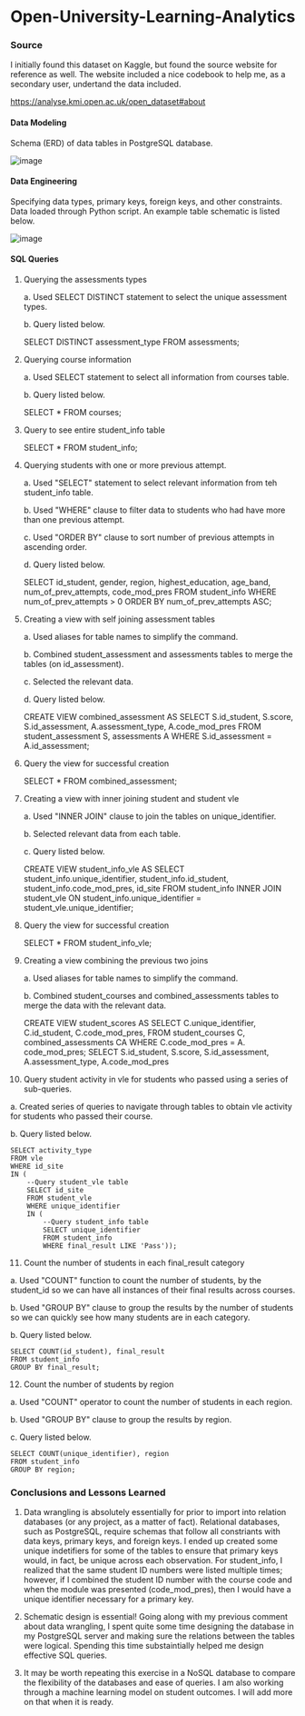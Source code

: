 # Open-University-Learning-Analytics

### Source

I initially found this dataset on Kaggle, but found the source website for reference as well. The website included a nice codebook to help me, as a secondary user, undertand the data included.

https://analyse.kmi.open.ac.uk/open_dataset#about


#### Data Modeling

Schema (ERD) of data tables in PostgreSQL database.

![image](https://user-images.githubusercontent.com/90559756/173630944-2d4ecf04-a9e2-40f2-babd-38df781310e8.png)


#### Data Engineering

Specifying data types, primary keys, foreign keys, and other constraints. Data loaded through Python script. An example table schematic is listed below.

![image](https://user-images.githubusercontent.com/90559756/173631098-744440e1-b801-4bc6-a448-f2ab28ed05f9.png)

#### SQL Queries

1. Querying the assessments types

   a. Used SELECT DISTINCT statement to select the unique assessment types.
   
   b. Query listed below.

	SELECT DISTINCT assessment_type
	FROM assessments;

2. Querying course information

   a. Used SELECT statement to select all information from courses table.
   
   b. Query listed below.

	SELECT * FROM courses;

3. Query to see entire student_info table

	SELECT * FROM student_info;

4. Querying students with one or more previous attempt.

   a. Used "SELECT" statement to select relevant information from teh student_info table.
   
   b. Used "WHERE" clause to filter data to students who had have more than one previous attempt.
   
   c. Used "ORDER BY" clause to sort number of previous attempts in ascending order.
   
   d. Query listed below.

	SELECT id_student, gender, region, highest_education, age_band, num_of_prev_attempts, code_mod_pres
	FROM student_info 
	WHERE num_of_prev_attempts > 0
	ORDER BY num_of_prev_attempts ASC;

5. Creating a view with self joining assessment tables

   a. Used aliases for table names to simplify the command.
   
   b. Combined student_assessment and assessments tables to merge the tables (on id_assessment).
   
   c. Selected the relevant data.
   
   d. Query listed below.

	CREATE VIEW combined_assessment AS
	SELECT S.id_student, S.score, S.id_assessment, A.assessment_type, A.code_mod_pres
	FROM student_assessment S, assessments A
	WHERE S.id_assessment = A.id_assessment;

6. Query the view for successful creation

	SELECT * FROM combined_assessment;

7. Creating a view with inner joining student and student vle

   a. Used "INNER JOIN" clause to join the tables on unique_identifier.
   
   b. Selected relevant data from each table.
   
   c. Query listed below.

	CREATE VIEW student_info_vle AS
	SELECT student_info.unique_identifier, student_info.id_student, student_info.code_mod_pres, id_site
	FROM student_info
	INNER JOIN student_vle
	ON student_info.unique_identifier = student_vle.unique_identifier;
	
8. Query the view for successful creation
  
	SELECT * FROM student_info_vle;

9. Creating a view combining the previous two joins

   a. Used aliases for table names to simplify the command.
   
   b. Combined student_courses and combined_assessments tables to merge the data with the relevant data.

	CREATE VIEW student_scores AS
	SELECT C.unique_identifier, C.id_student, C.code_mod_pres,
	FROM student_courses C, combined_assessments CA
	WHERE C.code_mod_pres = A. code_mod_pres; 
	SELECT S.id_student, S.score, S.id_assessment, A.assessment_type, A.code_mod_pres

10. Query student activity in vle for students who passed using a series of sub-queries.

   a. Created series of queries to navigate through tables to obtain vle activity for students who passed their course.
   
   b. Query listed below.

	SELECT activity_type
	FROM vle
	WHERE id_site
	IN (
		--Query student_vle table
		SELECT id_site
		FROM student_vle
		WHERE unique_identifier
		IN (
			--Query student_info table
			SELECT unique_identifier
			FROM student_info
			WHERE final_result LIKE 'Pass'));

11. Count the number of students in each final_result category

   a. Used "COUNT" function to count the number of students, by the student_id so we can have all instances of their final results across courses.
   
   b. Used "GROUP BY" clause to group the results by the number of students so we can quickly see how many students are in each category.
   
   b. Query listed below.

	SELECT COUNT(id_student), final_result
	FROM student_info
	GROUP BY final_result;

12. Count the number of students by region

   a. Used "COUNT" operator to count the number of students in each region.
   
   b. Used "GROUP BY" clause to group the results by region.
   
   c. Query listed below.

	SELECT COUNT(unique_identifier), region
	FROM student_info
	GROUP BY region;

### Conclusions and Lessons Learned

1. Data wrangling is absolutely essentially for prior to import into relation databases (or any project, as a matter of fact). Relational databases, such as PostgreSQL, require schemas that follow all constriants with data keys, primary keys, and foreign keys. I ended up created some unique indetifiers for some of the tables to ensure that primary keys would, in fact, be unique across each observation. For student_info, I realized that the same student ID numbers were listed multiple times; however, if I combined the student ID number with the course code and when the module was presented (code_mod_pres), then I would have a unique identifier necessary for a primary key. 

2. Schematic design is essential! Going along with my previous comment about data wrangling, I spent quite some time designing the database in my PostgreSQL server and making sure the relations between the tables were logical. Spending this time substaintially helped me design effective SQL queries.

3. It may be worth repeating this exercise in a NoSQL database to compare the flexibility of the databases and ease of queries. I am also working through a machine learning model on student outcomes. I will add more on that when it is ready.
